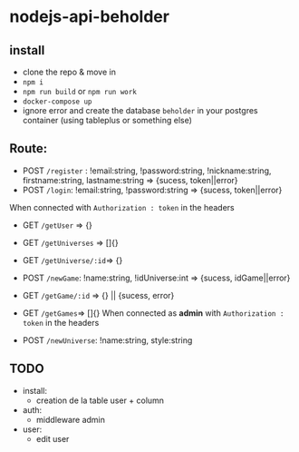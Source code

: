 # nodejs-api-beholder

## install

-   clone the repo & move in
-   `npm i`
-   `npm run build` or `npm run work`
-   `docker-compose up`
-   ignore error and create the database `beholder` in your postgres container (using tableplus or something else)

## Route:

-   POST `/register` : !email:string, !password:string, !nickname:string, firstname:string, lastname:string => {sucess, token||error}
-   POST `/login`: !email:string, !password:string => {sucess, token||error}

When connected with `Authorization : token` in the headers

-   GET `/getUser` => {}

-   GET `/getUniverses` => []{}
-   GET `/getUniverse/:id`=> {}

-   POST `/newGame`: !name:string, !idUniverse:int => {sucess, idGame||error}
-   GET `/getGame/:id` => {} || {sucess, error}
-   GET `/getGames`=> []{}
    When connected as **admin** with `Authorization : token` in the headers

-   POST `/newUniverse`: !name:string, style:string

## TODO

-   install:
    -   creation de la table user + column
-   auth:
    -   middleware admin
-   user:
    -   edit user
